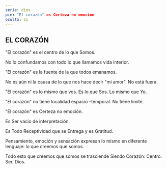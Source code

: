 ```yaml
---
serie: dios
pie: "El corazón" es Certeza no emoción
oculto: sí
---
```


## EL CORAZÓN

"El corazón" es el centro de lo que Somos.

No lo confundamos con todo lo que llamamos vida interior.

"El corazón" es la fuente de la que todos emanamos.

No es aún ni la causa de lo que nos hace decir "mi amor". No está fuera.

"El corazón" es lo mismo que vos. Es lo que Sos. Lo mismo que Yo.

"El corazón" no tiene localidad espacio –temporal. No tiene límite.

"El corazón" es Certeza no emoción.

Es Ser vacío de interpretación.

Es Todo Receptividad que se Entrega y es Gratitud.

Pensamiento, emoción y sensación expresan lo mismo en diferente lenguaje: lo que creemos que somos.

Todo esto que creemos que somos se trasciende Siendo Corazón: Centro. Ser. Dios.
